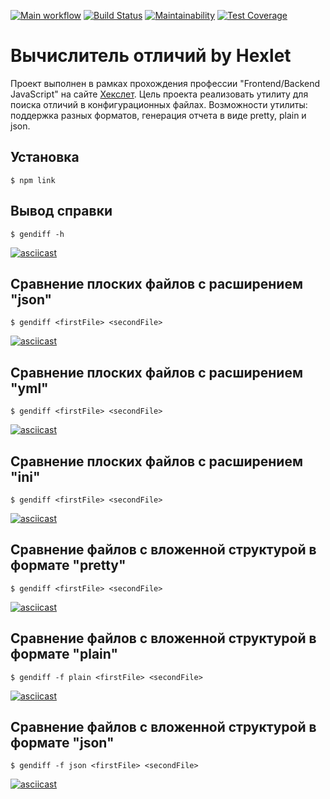 [![Main workflow](https://github.com/letzabelin/generate-different/workflows/Main%20workflow/badge.svg)](https://github.com/letzabelin/generate-different/actions)
[![Build Status](https://travis-ci.com/letzabelin/generate-different.svg?branch=master)](https://travis-ci.com/letzabelin/generate-different)
[![Maintainability](https://api.codeclimate.com/v1/badges/bd780c263f070201781e/maintainability)](https://codeclimate.com/github/letzabelin/generate-different/maintainability)
[![Test Coverage](https://api.codeclimate.com/v1/badges/bd780c263f070201781e/test_coverage)](https://codeclimate.com/github/letzabelin/generate-different/test_coverage)

# Вычислитель отличий by Hexlet

Проект выполнен в рамках прохождения профессии "Frontend/Backend JavaScript" на сайте [Хекслет](https://ru.hexlet.io/).
Цель проекта реализовать утилиту для поиска отличий в конфигурационных файлах. Возможности утилиты: поддержка разных форматов, генерация отчета в виде pretty, plain и json.

## Установка
```$ npm link```

## Вывод справки
```$ gendiff -h```

[![asciicast](https://asciinema.org/a/7rJVKTWPdoT9rbPb9TK0LgfHp.svg)](https://asciinema.org/a/7rJVKTWPdoT9rbPb9TK0LgfHp)

## Сравнение плоских файлов с расширением "json"

```$ gendiff <firstFile> <secondFile>```

[![asciicast](https://asciinema.org/a/rhD9q0SMsC7dsInEdO0svxcp2.svg)](https://asciinema.org/a/rhD9q0SMsC7dsInEdO0svxcp2)

## Сравнение плоских файлов с расширением "yml"

```$ gendiff <firstFile> <secondFile>```

[![asciicast](https://asciinema.org/a/rceNPT2iiDxs8YbMLtUbcfsfn.svg)](https://asciinema.org/a/rceNPT2iiDxs8YbMLtUbcfsfn)

## Сравнение плоских файлов с расширением "ini"

```$ gendiff <firstFile> <secondFile>```

[![asciicast](https://asciinema.org/a/qLC7ff53sOp1emXRv3HwywMg7.svg)](https://asciinema.org/a/qLC7ff53sOp1emXRv3HwywMg7)

## Сравнение файлов с вложенной структурой в формате "pretty"

```$ gendiff <firstFile> <secondFile>```

[![asciicast](https://asciinema.org/a/BxmkPOlYfjTksVhni1xUq4BUO.svg)](https://asciinema.org/a/BxmkPOlYfjTksVhni1xUq4BUO)

## Сравнение файлов с вложенной структурой в формате "plain"

```$ gendiff -f plain <firstFile> <secondFile>```

[![asciicast](https://asciinema.org/a/7BOhk7FoBwjm6iDyJh7rMFZzO.svg)](https://asciinema.org/a/7BOhk7FoBwjm6iDyJh7rMFZzO)

## Сравнение файлов с вложенной структурой в формате "json"

```$ gendiff -f json <firstFile> <secondFile>```

[![asciicast](https://asciinema.org/a/GiQIWcF6FMR4FoyE14ysql0gS.svg)](https://asciinema.org/a/GiQIWcF6FMR4FoyE14ysql0gS)
